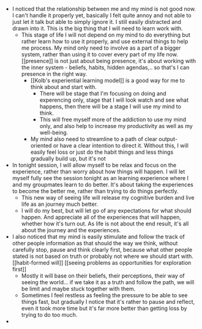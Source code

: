 - I noticed that the relationship between me and my mind is not good now. I can't handle it properly yet, basically I felt quite annoy and not able to just let it talk but able to simply ignore it. I still easily distracted and drawn into it. This is the big thing that I will need to learn work with.
    - This stage of life I will not depend on my mind to do everything but rather learn how to use it properly, and use external things to help me process. My mind only need to involve as a part of a bigger system, rather than using it to cover every part of my life now. [[presence]] is not just about being presence, it's about working with the inner system - beliefs, habits, hidden agendas,.. so that's I can presence in the right way.
        - [[Kolb's experiential learning model]] is a good way for me to think about and start with.
            - There will be stage that I'm focusing on doing and experencing only, stage that I will look watch and see what happens, then there will be a stage I will use my mind to think.
            - This will free myself more of the addiction to use my mind only, and also help to increase my productivity as well as my well-being. 
        - My mind also need to streamline to a path of clear output-oriented or have a clear intention to direct it. Without this, I will easily feel loss or just do the habit things and less things gradually build up, but it's not 
- In tonight session, I will allow myself to be relax and focus on the experience, rather than worry about how things will happen. I will let myself fully see the session tonight as an learning experience where I and my groupmates learn to do better. It's about taking the experiences to become the better me, rather than trying to do things perfectly. 
    - This new way of seeing life will release my cognitive burden and live life as an journey much better.
    - I will do my best, but will let go of any expectations for what should happen. And appreciate all of the experiences that will happen, whether how it's turn out. As life is not about the end result, it's all about the journey and the experiences.
- I also noticed that my mind is easily stimulate and follow the track of other people information as that should the way we think, without carefully stop, pause and think clearly first, because what other people stated is not based on truth or probably not where we should start with. [[habit-formed will]] [[seeing problems as opportunities for exploration first]]
    - Mostly it will base on their beliefs, their perceptions, their way of seeing the world... if we take it as a truth and follow the path, we will be limit and maybe stuck together with them. 
    - Sometimes I feel restless as feeling the pressure to be able to see things fast, but gradually I notice that it's rather to pause and reflect, even it took more time but it's far more better than getting loss by trying to do too much.
- 
